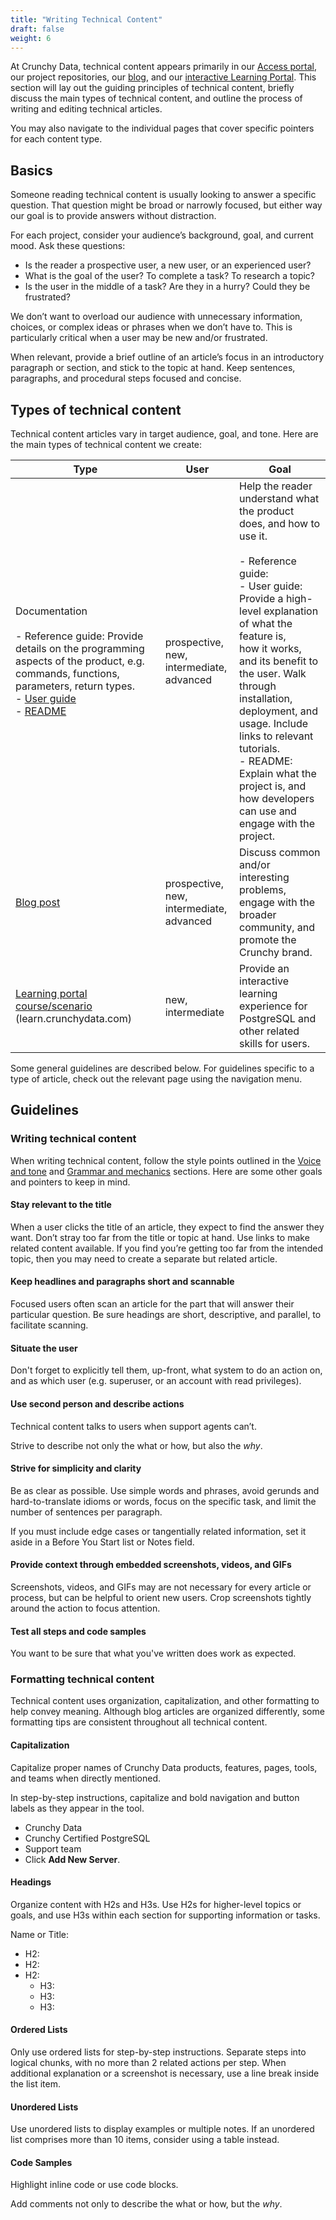 ```yaml
---
title: "Writing Technical Content"
draft: false
weight: 6
---
```


At Crunchy Data, technical content appears primarily in our [Access portal](https://access.crunchydata.com/), our project repositories, our [blog](https://info.crunchydata.com/blog), and our [interactive Learning Portal](https://learn.crunchydata.com/). This section will lay out the guiding principles of technical content, briefly discuss the main types of technical content, and outline the process of writing and editing technical articles.

You may also navigate to the individual pages that cover specific pointers for each content type.

## Basics

Someone reading technical content is usually looking to answer a specific question. That question might be broad or narrowly focused, but either way our goal is to provide answers without distraction.

For each project, consider your audience’s background, goal, and current mood. Ask these questions:

- Is the reader a prospective user, a new user, or an experienced user?
- What is the goal of the user? To complete a task? To research a topic?
- Is the user in the middle of a task? Are they in a hurry? Could they be frustrated?

We don’t want to overload our audience with unnecessary information, choices, or complex ideas or phrases when we don’t have to. This is particularly critical when a user may be new and/or frustrated.

When relevant, provide a brief outline of an article’s focus in an introductory paragraph or section, and stick to the topic at hand. Keep sentences, paragraphs, and procedural steps focused and concise.

## Types of technical content

Technical content articles vary in target audience, goal, and tone. Here are the main types of technical content we create:

| Type                                                               | User                                                 | Goal                                                                                                                                                                                                                                                                                                                                                                                 |
|--------------------------------------------------------------------|------------------------------------------------------|--------------------------------------------------------------------------------------------------------------------------------------------------------------------------------------------------------------------------------------------------------------------------------------------------------------------------------------------------------------------------------------|
| Documentation<br><br>- Reference guide: Provide details on the programming aspects of the product, e.g. commands, functions, parameters, return types. <br>- [User guide](../07-writing-user-guides/)<br>- [README](../08-writing-readmes/) | prospective, <br>new, <br>intermediate, <br>advanced | Help the reader understand what the product does, and how to use it.<br><br>- Reference guide: <br>- User guide: Provide a high-level explanation of what the feature is, <br>how it works, and its benefit to the user. Walk through installation, <br>deployment, and usage. Include links to relevant tutorials.<br>- README: Explain what the project is, and how developers can use and engage with the project.  |
| [Blog post](../09-writing-blog-posts)                                                          | prospective, <br>new, <br>intermediate, advanced                                                     | Discuss common and/or interesting problems, engage with the broader community, and promote the Crunchy brand.                                                                                                                                                                                                                                                                                                                                                                                       |
| [Learning portal course/scenario](../10-writing-for-the-learning-portal/)<br>(learn.crunchydata.com)                  | new, <br>intermediate               | Provide an interactive learning experience for PostgreSQL and other related skills for users.                                                                                                                                                                                                                                                                                                                                                                                    |


Some general guidelines are described below. For guidelines specific to a type of article, check out the relevant page using the navigation menu.

## Guidelines

### Writing technical content

When writing technical content, follow the style points outlined in the [Voice and tone](../03-voice-and-tone/) and [Grammar and mechanics](../04-grammar-and-mechanics/) sections. Here are some other goals and pointers to keep in mind.

#### Stay relevant to the title

When a user clicks the title of an article, they expect to find the answer they want. Don’t stray too far from the title or topic at hand. Use links to make related content available. If you find you’re getting too far from the intended topic, then you may need to create a separate but related article.

#### Keep headlines and paragraphs short and scannable

Focused users often scan an article for the part that will answer their particular question. Be sure headings are short, descriptive, and parallel, to facilitate scanning.

#### Situate the user

Don't forget to explicitly tell them, up-front, what system to do an action on, and as which user (e.g. superuser, or an account with read privileges).

#### Use second person and describe actions

Technical content talks to users when support agents can’t. 

Strive to describe not only the what or how, but also the *why*.

#### Strive for simplicity and clarity

Be as clear as possible. Use simple words and phrases, avoid gerunds and hard-to-translate idioms or words, focus on the specific task, and limit the number of sentences per paragraph. 

If you must include edge cases or tangentially related information, set it aside in a Before You Start list or Notes field.

#### Provide context through embedded screenshots, videos, and GIFs

Screenshots, videos, and GIFs may are not necessary for every article or process, but can be helpful to orient new users. Crop screenshots tightly around the action to focus attention.

#### Test all steps and code samples

You want to be sure that what you've written does work as expected. 

### Formatting technical content

Technical content uses organization, capitalization, and other formatting to help convey meaning. Although blog articles are organized differently, some formatting tips are consistent throughout all technical content.

#### Capitalization

Capitalize proper names of Crunchy Data products, features, pages, tools, and teams when directly mentioned. 

In step-by-step instructions, capitalize and bold navigation and button labels as they appear in the tool.

- Crunchy Data
- Crunchy Certified PostgreSQL
- Support team
- Click **Add New Server**.

#### Headings

Organize content with H2s and H3s. Use H2s for higher-level topics or goals, and use H3s within each section for supporting information or tasks.

Name or Title: 

 - H2: 
 - H2: 
 - H2: 
   - H3: 
   - H3: 
   - H3: 

#### Ordered Lists

Only use ordered lists for step-by-step instructions. Separate steps into logical chunks, with no more than 2 related actions per step. When additional explanation or a screenshot is necessary, use a line break inside the list item.

#### Unordered Lists

Use unordered lists to display examples or multiple notes. If an unordered list comprises more than 10 items, consider using a table instead.

#### Code Samples

Highlight inline code or use code blocks. 

Add comments not only to describe the what or how, but the *why*.
